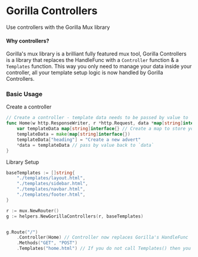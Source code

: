# Gorilla Controllers
Use controllers with the Gorilla Mux library

#### Why controllers?
Gorilla's mux library is a brilliant fully featured mux tool, Gorilla Controllers is a library that replaces the HandleFunc
with a `Controller` function & a `Templates` function. This way you only need to manage your data inside your controller, 
all your template setup logic is now handled by Gorilla Controllers.

### Basic Usage


Create a controller
```go
// Create a controller - template data needs to be passed by value to `data *map[string]interface{}`
func Home(w http.ResponseWriter, r *http.Request, data *map[string]interface{}) {
    var templateData map[string]interface{} // Create a map to store your template data 
    templateData = make(map[string]interface{})
    templateData["heading"] = "Create a new advert"
    *data = templateData // pass by value back to `data`
}
```
Library Setup
```go
baseTemplates := []string{
    "./templates/layout.html",
    "./templates/sidebar.html",
    "./templates/navbar.html",
    "./templates/footer.html",
}

r := mux.NewRouter()
g := helpers.NewGorillaControllers(r, baseTemplates)


g.Route("/")
    .Controller(Home) // Controller now replaces Gorilla's HandleFunc
    .Methods("GET", "POST")
    .Templates("home.html") // If you do not call Templates() then you must call Init() instead

```